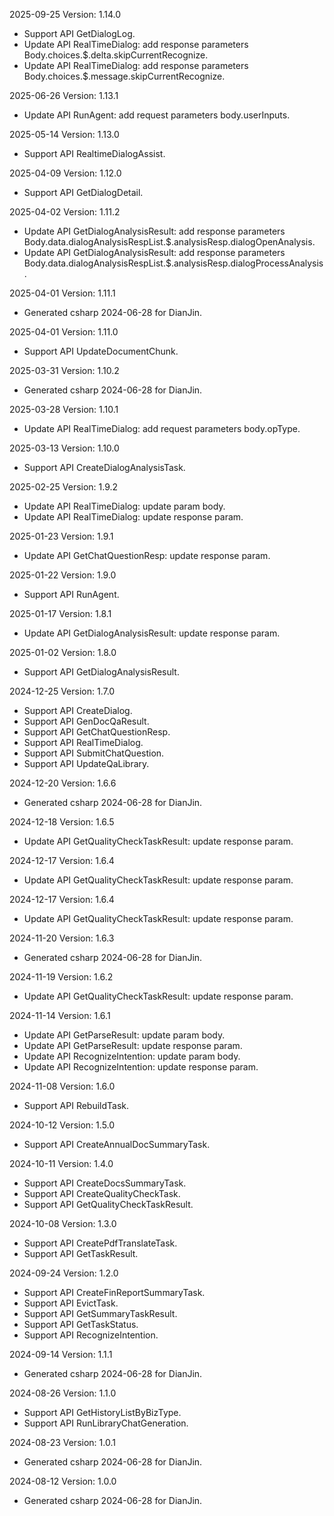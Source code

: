 2025-09-25 Version: 1.14.0
- Support API GetDialogLog.
- Update API RealTimeDialog: add response parameters Body.choices.$.delta.skipCurrentRecognize.
- Update API RealTimeDialog: add response parameters Body.choices.$.message.skipCurrentRecognize.


2025-06-26 Version: 1.13.1
- Update API RunAgent: add request parameters body.userInputs.


2025-05-14 Version: 1.13.0
- Support API RealtimeDialogAssist.


2025-04-09 Version: 1.12.0
- Support API GetDialogDetail.


2025-04-02 Version: 1.11.2
- Update API GetDialogAnalysisResult: add response parameters Body.data.dialogAnalysisRespList.$.analysisResp.dialogOpenAnalysis.
- Update API GetDialogAnalysisResult: add response parameters Body.data.dialogAnalysisRespList.$.analysisResp.dialogProcessAnalysis.


2025-04-01 Version: 1.11.1
- Generated csharp 2024-06-28 for DianJin.

2025-04-01 Version: 1.11.0
- Support API UpdateDocumentChunk.


2025-03-31 Version: 1.10.2
- Generated csharp 2024-06-28 for DianJin.

2025-03-28 Version: 1.10.1
- Update API RealTimeDialog: add request parameters body.opType.


2025-03-13 Version: 1.10.0
- Support API CreateDialogAnalysisTask.


2025-02-25 Version: 1.9.2
- Update API RealTimeDialog: update param body.
- Update API RealTimeDialog: update response param.


2025-01-23 Version: 1.9.1
- Update API GetChatQuestionResp: update response param.


2025-01-22 Version: 1.9.0
- Support API RunAgent.


2025-01-17 Version: 1.8.1
- Update API GetDialogAnalysisResult: update response param.


2025-01-02 Version: 1.8.0
- Support API GetDialogAnalysisResult.


2024-12-25 Version: 1.7.0
- Support API CreateDialog.
- Support API GenDocQaResult.
- Support API GetChatQuestionResp.
- Support API RealTimeDialog.
- Support API SubmitChatQuestion.
- Support API UpdateQaLibrary.


2024-12-20 Version: 1.6.6
- Generated csharp 2024-06-28 for DianJin.

2024-12-18 Version: 1.6.5
- Update API GetQualityCheckTaskResult: update response param.


2024-12-17 Version: 1.6.4
- Update API GetQualityCheckTaskResult: update response param.


2024-12-17 Version: 1.6.4
- Update API GetQualityCheckTaskResult: update response param.


2024-11-20 Version: 1.6.3
- Generated csharp 2024-06-28 for DianJin.

2024-11-19 Version: 1.6.2
- Update API GetQualityCheckTaskResult: update response param.


2024-11-14 Version: 1.6.1
- Update API GetParseResult: update param body.
- Update API GetParseResult: update response param.
- Update API RecognizeIntention: update param body.
- Update API RecognizeIntention: update response param.


2024-11-08 Version: 1.6.0
- Support API RebuildTask.


2024-10-12 Version: 1.5.0
- Support API CreateAnnualDocSummaryTask.


2024-10-11 Version: 1.4.0
- Support API CreateDocsSummaryTask.
- Support API CreateQualityCheckTask.
- Support API GetQualityCheckTaskResult.


2024-10-08 Version: 1.3.0
- Support API CreatePdfTranslateTask.
- Support API GetTaskResult.


2024-09-24 Version: 1.2.0
- Support API CreateFinReportSummaryTask.
- Support API EvictTask.
- Support API GetSummaryTaskResult.
- Support API GetTaskStatus.
- Support API RecognizeIntention.


2024-09-14 Version: 1.1.1
- Generated csharp 2024-06-28 for DianJin.

2024-08-26 Version: 1.1.0
- Support API GetHistoryListByBizType.
- Support API RunLibraryChatGeneration.


2024-08-23 Version: 1.0.1
- Generated csharp 2024-06-28 for DianJin.

2024-08-12 Version: 1.0.0
- Generated csharp 2024-06-28 for DianJin.

